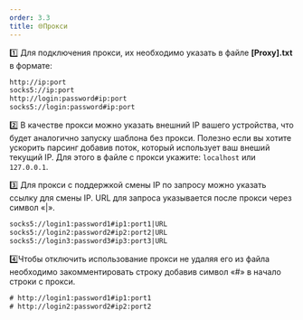 ```yaml
---
order: 3.3
title: 🌐Прокси
---
```


1️⃣ Для подключения прокси, их необходимо указать в файле **\[Proxy\].txt** в формате:

```HTML
http://ip:port
socks5://ip:port
http://login:password#ip:port
socks5://login:password#ip:port
```

2️⃣ В качестве прокси можно указать внешний IP вашего устройства, что будет аналогично запуску шаблона без прокси. Полезно если вы хотите ускорить парсинг добавив поток, который использует ваш внеший текущий IP. Для этого в файле с прокси укажите: `localhost` или `127.0.0.1`.

3️⃣ Для прокси с поддержкой смены IP по запросу можно указать ссылку для смены IP. URL для запроса указывается после прокси через символ «|».

```HTML
socks5://login1:password1#ip1:port1|URL
socks5://login2:password2#ip2:port2|URL
socks5://login3:password3#ip3:port3|URL
```

4️⃣Чтобы отключить использование прокси не удаляя его из файла необходимо закомментировать строку добавив символ «#» в начало строки с прокси.

```HTML
# http://login1:password1#ip1:port1
# http://login2:password2#ip2:port2
```
